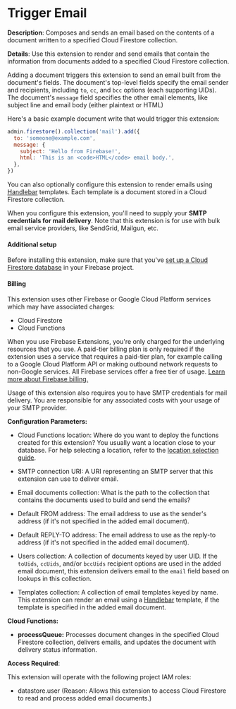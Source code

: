 # Trigger Email

**Description**: Composes and sends an email based on the contents of a document written to a specified Cloud Firestore collection.



**Details**: Use this extension to render and send emails that contain the information from documents added to a specified Cloud Firestore collection.

Adding a document triggers this extension to send an email built from the document's fields. The document's top-level fields specify the email sender and recipients, including `to`, `cc`, and `bcc` options (each supporting UIDs). The document's `message` field specifies the other email elements, like subject line and email body (either plaintext or HTML)

Here's a basic example document write that would trigger this extension:

```js
admin.firestore().collection('mail').add({
  to: 'someone@example.com',
  message: {
    subject: 'Hello from Firebase!',
    html: 'This is an <code>HTML</code> email body.',
  },
})
```

You can also optionally configure this extension to render emails using [Handlebar](https://handlebarsjs.com/) templates. Each template is a document stored in a Cloud Firestore collection.

When you configure this extension, you'll need to supply your **SMTP credentials for mail delivery**. Note that this extension is for use with bulk email service providers, like SendGrid, Mailgun, etc.

#### Additional setup

Before installing this extension, make sure that you've [set up a Cloud Firestore database](https://firebase.google.com/docs/firestore/quickstart) in your Firebase project.

#### Billing

This extension uses other Firebase or Google Cloud Platform services which may have associated charges:

- Cloud Firestore
- Cloud Functions

When you use Firebase Extensions, you're only charged for the underlying resources that you use. A paid-tier billing plan is only required if the extension uses a service that requires a paid-tier plan, for example calling to a Google Cloud Platform API or making outbound network requests to non-Google services. All Firebase services offer a free tier of usage. [Learn more about Firebase billing.](https://firebase.google.com/pricing)

Usage of this extension also requires you to have SMTP credentials for mail delivery. You are responsible for any associated costs with your usage of your SMTP provider.




**Configuration Parameters:**

* Cloud Functions location: Where do you want to deploy the functions created for this extension?  You usually want a location close to your database. For help selecting a  location, refer to the [location selection  guide](https://firebase.google.com/docs/functions/locations).

* SMTP connection URI: A URI representing an SMTP server that this extension can use to deliver email.

* Email documents collection: What is the path to the collection that contains the documents used to build and send the emails?

* Default FROM address: The email address to use as the sender's address (if it's not specified in the added email document).

* Default REPLY-TO address: The email address to use as the reply-to address (if it's not specified in the added email document).

* Users collection: A collection of documents keyed by user UID. If the `toUids`, `ccUids`, and/or `bccUids` recipient options are used in the added email document, this extension delivers email to the `email` field based on lookups in this collection.

* Templates collection: A collection of email templates keyed by name. This extension can render an email using a [Handlebar](https://handlebarsjs.com/) template, if the template is specified in the added email document.



**Cloud Functions:**

* **processQueue:** Processes document changes in the specified Cloud Firestore collection, delivers emails, and updates the document with delivery status information.



**Access Required**:



This extension will operate with the following project IAM roles:

* datastore.user (Reason: Allows this extension to access Cloud Firestore to read and process added email documents.)
